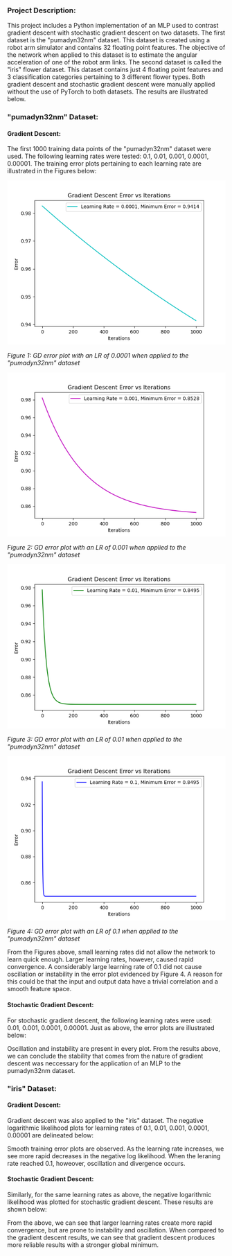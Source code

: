 ### Project Description:
This project includes a Python implementation of an MLP used to contrast gradient descent with stochastic gradient descent on two datasets. The first dataset is the "pumadyn32nm" dataset. This dataset is created using a robot arm simulator and contains 32 floating point features. The objective of the network when applied to this dataset is to estimate the angular acceleration of one of the robot arm links. The second dataset is called the "iris" flower dataset. This dataset contains just 4 floating point features and 3 classification categories pertaining to 3 different flower types. Both gradient descent and stochastic gradient descent were manually applied without the use of PyTorch to both datasets. The results are illustrated below.

### "pumadyn32nm" Dataset:
#### Gradient Descent:
The first 1000 training data points of the "pumadyn32nm" dataset were used. The following learning rates were tested: 0.1, 0.01, 0.001, 0.0001, 0.00001. The training error plots pertaining to each learning rate are illustrated in the Figures below:

![](results/GD/GDRate_0.0001.png)

*Figure 1: GD error plot with an LR of 0.0001 when applied to the "pumadyn32nm" dataset*

![](results/GD/GDRate_0.001.png)

*Figure 2: GD error plot with an LR of 0.001 when applied to the "pumadyn32nm" dataset*

![](results/GD/GDRate_0.01.png)

*Figure 3: GD error plot with an LR of 0.01 when applied to the "pumadyn32nm" dataset*

![](results/GD/GDRate_0.1.png)

*Figure 4: GD error plot with an LR of 0.1 when applied to the "pumadyn32nm" dataset*

From the Figures above, small learning rates did not allow the network to learn quick enough. Larger learning rates, however, caused rapid convergence. A considerably large learning rate of 0.1 did not cause oscillation or instability in the error plot evidenced by Figure 4. A reason for this could be that the input and output data have a trivial correlation and a smooth feature space. 

#### Stochastic Gradient Descent:
For stochastic gradient descent, the following learning rates were used: 0.01, 0.001, 0.0001, 0.00001. Just as above, the error plots are illustrated below:

Oscillation and instability are present in every plot. From the results above, we can conclude the stability that comes from the nature of gradient descent was neccessary for the application of an MLP to the pumadyn32nm dataset.

### "iris" Dataset:
#### Gradient Descent:
Gradient descent was also applied to the "iris" dataset. The negative logarithmic likelihood plots for learning rates of 0.1, 0.01, 0.001, 0.0001, 0.00001 are delineated below:

Smooth training error plots are observed. As the learning rate increases, we see more rapid decreases in the negative log likelihood. When the leraning rate reached 0.1, howeover, oscillation and divergence occurs.

#### Stochastic Gradient Descent:
Similarly, for the same learning rates as above, the negative logarithmic likelihood was plotted for stochastic gradient descent. These results are shown below:

From the above, we can see that larger learning rates create more rapid convergence, but are prone to instability and oscillation. When compared to the gradient descent results, we can see that gradient descent produces more reliable results with a stronger global minimum. 


